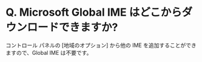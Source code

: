 # Q. Microsoft Global IME はどこからダウンロードできますか?

コントロール パネルの \[地域のオプション\]
から他の IME を追加することができますので、Global IME は不要です。
